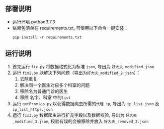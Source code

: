##  部署说明

- 运行环境 python3.7.3
- 依赖包清单在 requirements.txt, 可使用以下命令一键安装：
  ```
  pip install -r requirements.txt
  ```
##  运行说明

1. 首先运行 `fix.py` 将数据格式化为标准 `json`, 导出为 `好大夫_modified.json`
2. 运行 `fix2.py` 以解决下列问题（导出为`好大夫_modified_2.json`）：
    1. 去除重复
    2. 解决同一个医生对应多个科室的问题
    3. 移除名为普通门诊的医生
    4. 移除 名字、科室 中的`list`
3. 运行 `getProxies.py` 以获得数据爬虫所需的`代理 ip`, 导出为 `ip_list.json` 及 `ip_list_https.json`
4. 运行 `fix3.py` 数据爬虫进行扩充字段以及数据校验, 导出为 `好大夫_modified_3.json`, 校验有误的会被移除并放入 `好大夫_removed_3.json`